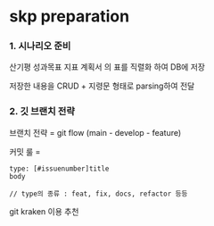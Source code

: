 # skp preparation

### 1. 시나리오 준비

산기평 성과목표 지표 계획서 의 표를 직렬화 하여 DB에 저장

저장한 내용을 CRUD + 지령문 형태로 parsing하여 전달

### 2. 깃 브랜치 전략

브랜치 전략 = git flow (main - develop - feature)

커밋 룰 =

```markup
type: [#issuenumber]title
body

// type의 종류 : feat, fix, docs, refactor 등등
```

git kraken 이용 추천